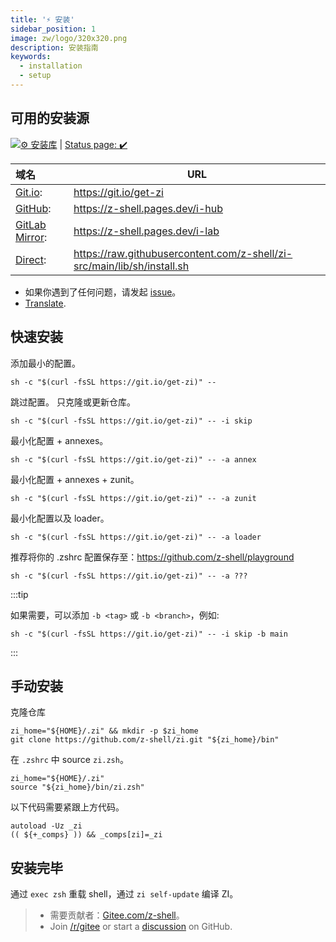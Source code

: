 ```yaml
---
title: '⚡️ 安装'
sidebar_position: 1
image: zw/logo/320x320.png
description: 安装指南
keywords:
  - installation
  - setup
---
```


## 可用的安装源

[![⚙️ 安装库][1]][2] | [Status page: :heavy_check_mark:](https://digitalclouds.dev/status)

| 域名                  | URL                                                                       |
|:------------------- | ------------------------------------------------------------------------- |
| [Git.io][3]:        | <https://git.io/get-zi>                                                   |
| [GitHub][4]:        | <https://z-shell.pages.dev/i-hub>                                         |
| [GitLab Mirror][5]: | <https://z-shell.pages.dev/i-lab>                                         |
| [Direct][6]:        | <https://raw.githubusercontent.com/z-shell/zi-src/main/lib/sh/install.sh> |

- 如果你遇到了任何问题，请发起 [issue][7]。
- [Translate](https://crowdin.digitalclouds.dev/z-shell).

## 快速安装

添加最小的配置。

```shell
sh -c "$(curl -fsSL https://git.io/get-zi)" --
```

跳过配置。 只克隆或更新仓库。

```shell
sh -c "$(curl -fsSL https://git.io/get-zi)" -- -i skip
```

最小化配置 + annexes。

```shell
sh -c "$(curl -fsSL https://git.io/get-zi)" -- -a annex
```

最小化配置 + annexes + zunit。

```shell
sh -c "$(curl -fsSL https://git.io/get-zi)" -- -a zunit
```

最小化配置以及 loader。

```shell
sh -c "$(curl -fsSL https://git.io/get-zi)" -- -a loader
```

推荐将你的 .zshrc 配置保存至：<https://github.com/z-shell/playground>

```shell
sh -c "$(curl -fsSL https://git.io/get-zi)" -- -a ???
```

:::tip

如果需要，可以添加 `-b <tag>` 或 `-b <branch>`，例如:

```shell
sh -c "$(curl -fsSL https://git.io/get-zi)" -- -i skip -b main
```

:::

## 手动安装

克隆仓库

```shell
zi_home="${HOME}/.zi" && mkdir -p $zi_home
git clone https://github.com/z-shell/zi.git "${zi_home}/bin"
```

在 `.zshrc` 中 source `zi.zsh`。

```shell
zi_home="${HOME}/.zi"
source "${zi_home}/bin/zi.zsh"
```

以下代码需要紧跟上方代码。

```shell
autoload -Uz _zi
(( ${+_comps} )) && _comps[zi]=_zi
```

## 安装完毕

通过 `exec zsh` 重载 shell，通过 `zi self-update` 编译 ZI。

> - 需要贡献者：[Gitee.com/z-shell](https://gitee.com/z-shell)。
> - Join [/r/gitee](https://www.reddit.com/r/gitee/) or start a [discussion](https://github.com/z-shell/zi/discussions/new) on GitHub.

[1]: https://github.com/z-shell/zi-src/actions/workflows/check-sh.yml/badge.svg?branch=main
[2]: https://github.com/z-shell/zi-src/actions/workflows/check-sh.yml
[3]: https://git.io/get-zi
[4]: https://z.digitalclouds.dev/i-hub
[5]: https://z.digitalclouds.dev/i-lab
[6]: https://raw.githubusercontent.com/z-shell/zi-src/main/lib/sh/install.sh
[7]: https://github.com/z-shell/zi/issues/new/choose
